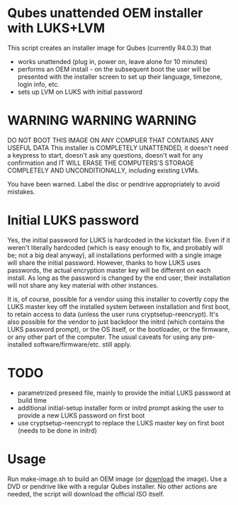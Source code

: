 # Qubes unattended OEM installer with LUKS+LVM

This script creates an installer image for Qubes (currently R4.0.3) that
 - works unattended (plug in, power on, leave alone for 10 minutes)
 - performs an OEM install - on the subsequent boot the user will be presented with the installer screen to set up their language, timezone, login info, etc.
 - sets up LVM on LUKS with initial password

# WARNING WARNING WARNING
DO NOT BOOT THIS IMAGE ON ANY COMPUER THAT CONTAINS ANY USEFUL DATA
This installer is COMPLETELY UNATTENDED, it doesn't need a keypress to start, doesn't ask any questions, doesn't wait for any confirmation and IT WILL ERASE THE COMPUTERS'S STORAGE COMPLETELY AND UNCONDITIONALLY, including existing LVMs.

You have been warned. Label the disc or pendrive appropriately to avoid mistakes.

# Initial LUKS password

Yes, the initial password for LUKS is hardcoded in the kickstart file. Even if it weren't literally hardcoded (which is easy enough to fix, and probably will be; not a big deal anyway), all installations performed with a single image will share the initial password. However, thanks to how LUKS uses passwords, the actual encryption master key will be different on each install. As long as the password is changed by the end user, their installation will not share any key material with other instances.

It is, of course, possible for a vendor using this installer to covertly copy the LUKS master key off the installed system between installation and first boot, to retain access to data (unless the user runs cryptsetup-reencrypt). It's also possible for the vendor to just backdoor the initrd (which contains the LUKS password prompt), or the OS itself, or the bootloader, or the firmware, or any other part of the computer. The usual caveats for using any pre-installed software/firmware/etc. still apply.

# TODO

 - parametrized preseed file, mainly to provide the initial LUKS password at build time
 - additional initial-setup installer form or initrd prompt asking the user to provide a new LUKS password on first boot
 - use cryptsetup-reencrypt to replace the LUKS master key on first boot (needs to be done in initrd)

# Usage

Run make-image.sh to build an OEM image (or [download](https://www.nitrokey.com/files/ci/nitropad/qubes-oem/) the image).  Use a DVD or pendrive like with a regular Qubes installer. No other actions are needed, the script will download the official ISO itself.

